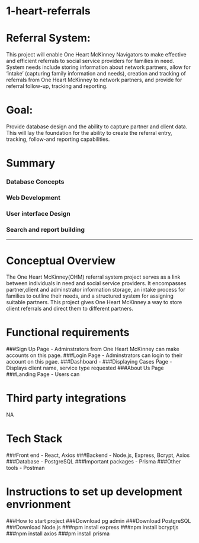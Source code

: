 # 1-heart-referrals
# Referral System: 
 This project will enable One Heart McKinney Navigators  to make effective and efficient referrals to social service providers for families in need.  System needs include storing information about network partners, allow for ‘intake’ (capturing family information and needs), creation and tracking of referrals from One Heart McKinney to network partners, and provide for referral follow-up, tracking and reporting.

# Goal: 
Provide database design and the ability to capture partner and client data. This will lay the foundation for the ability to create the referral entry, tracking, follow-and reporting capabilities.

# Summary
### Database Concepts
### Web Development
### User interface Design
### Search and report building

---------------------------------------------------------------------------------------------------------------------------------------

# Conceptual Overview
The One Heart McKinney(OHM) referral system project serves as a  link between individuals in need and social service providers.  It encompasses partner,client and adminstrator information storage, an intake process for families to outline their needs, and a structured system for assigning suitable partners. 
This project gives One Heart McKinney a way to store client referrals and direct them to different partners.

# Functional requirements 
###Sign Up Page - Adminstrators from One Heart McKinney can make accounts on this page.
###Login Page - Adminstrators can login to their account on this pgae.
###Dashboard - 
###Displaying Cases Page - Displays client name, service type requested 
###About Us Page 
###Landing Page - Users can 

# Third party integrations  
NA
 
# Tech Stack
###Front end - React, Axios
###Backend - Node.js, Express, Bcrypt, Axios
###Database - PostgreSQL
###Important packages - Prisma
###Other tools - Postman 

# Instructions to set up development envrionment
###How to start project
###Download pg admin 
###Download PostgreSQL
###Download Node.js
###npm install express
###npm install bcryptjs
###npm install axios
###pm install prisma

